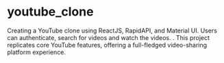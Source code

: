 # youtube_clone

Creating a YouTube clone using ReactJS, RapidAPI, and Material UI. Users can authenticate, search for videos and watch the videos. . This project replicates core YouTube features, offering a full-fledged video-sharing platform experience.
